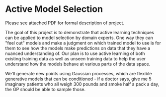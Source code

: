 # Active Model Selection

Please see attached PDF for formal description of project.

The goal of this project is to demonstrate that active learning techniques can be applied to model selection by domain experts.  One way they can "feel out" models and make a judgment on which trained model to use is for them to see how the models make predictions on data that they have a nuanced understanding of.  Our plan is to use active learning of both existing training data as well as unseen training data to help the user understand how the models behave at various parts of the data space.

We'll generate new points using Gaussian processes, which are flexible generative models that can be conditioned - if a doctor says, give me 5 imaginary patients who all weigh 300 pounds and smoke half a pack a day, the GP should be able to sample those.  

